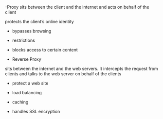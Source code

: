 -Proxy sits between the client and the internet and acts on behalf of the client

protects the client’s online identity

- bypasses browsing

- restrictions

- blocks access to certain content

- Reverse Proxy

sits between the internet and the web servers. It intercepts the request from clients and talks to the web server on behalf of the clients

- protect a web site

- load balancing

- caching

- handles SSL encryption